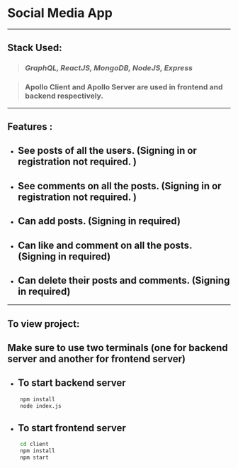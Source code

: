 # Social Media App

---

## Stack Used:

> ### _GraphQL, ReactJS, MongoDB, NodeJS, Express_

> ### Apollo Client and Apollo Server are used in frontend and backend respectively.

---

## Features :

- ## See posts of all the users. (Signing in or registration not required. )

- ## See comments on all the posts. (Signing in or registration not required. )

- ## Can add posts. (Signing in required)

- ## Can like and comment on all the posts. (Signing in required)

- ## Can delete their posts and comments. (Signing in required)

---

## To view project:

## Make sure to use two terminals (one for backend server and another for frontend server)

- ## To start backend server

```bash
    npm install
    node index.js
```

- ## To start frontend server

```bash
    cd client
    npm install
    npm start
```
